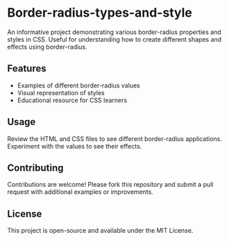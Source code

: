 # Border-radius-types-and-style

An informative project demonstrating various border-radius properties and styles in CSS. Useful for understanding how to create different shapes and effects using border-radius.

## Features

- Examples of different border-radius values
- Visual representation of styles
- Educational resource for CSS learners

## Usage

Review the HTML and CSS files to see different border-radius applications. Experiment with the values to see their effects.

## Contributing

Contributions are welcome! Please fork this repository and submit a pull request with additional examples or improvements.

## License

This project is open-source and available under the MIT License.
